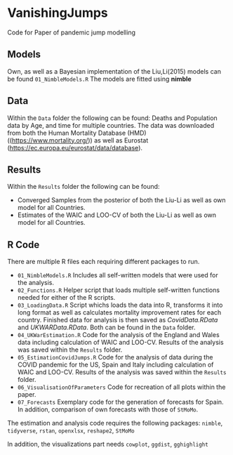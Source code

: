 # VanishingJumps
Code for Paper of pandemic jump modelling

## Models 
Own, as well as a Bayesian implementation of the Liu,Li(2015) models can be found `01_NimbleModels.R`
The models are fitted using **nimble** 

## Data 
Within the `Data` folder the following can be found: Deaths and Population data by Age, and time for multiple countries. The data was downloaded from both the Human Mortality Database (HMD) ((https://www.mortality.org/)) as well as Eurostat (https://ec.europa.eu/eurostat/data/database). 

## Results
Within the `Results` folder the following can be found: 
  * Converged Samples from the posterior of both the Liu-Li as well as own model for all Countries.
  * Estimates of the WAIC and LOO-CV of both the Liu-Li as well as own model for all Countries.

## R Code
There are multiple R files each requiring different packages to run.  

* `01_NimbleModels.R` Includes all self-written models that were used for the analysis.
* `02_Functions.R` Helper script that loads multiple self-written functions needed for either of the R scripts. 
* `03_LoadingData.R` Script whichs loads the data into R, transforms it into long format as well as calculates mortality improvement rates for each country. Finished data for analysis is then saved as *CovidData.RData* and *UKWARData.RData*. Both can be found in the `Data` folder.
* `04_UKWarEstimation.R` Code for the analysis of the England and Wales data including calculation of WAIC and LOO-CV. Results of the analysis was saved within the `Results` folder.
* `05_EstimationCovidJumps.R` Code for the analysis of data during the COVID pandemic for the US, Spain and Italy including calculation of WAIC and LOO-CV. Results of the analysis was saved within the `Results` folder.
* `06_VisualisationOfParameters` Code for recreation of all plots within the paper. 
* `07_Forecasts` Exemplary code for the generation of forecasts for Spain. In addition, comparison of own forecasts with those of `StMoMo`.  

The estimation and analysis code requires the following packages: 
`nimble`, `tidyverse`, `rstan`, `openxlsx`, `reshape2`, `StMoMo`

In addition, the visualizations part needs 
`cowplot`, `ggdist`, `gghighlight`


